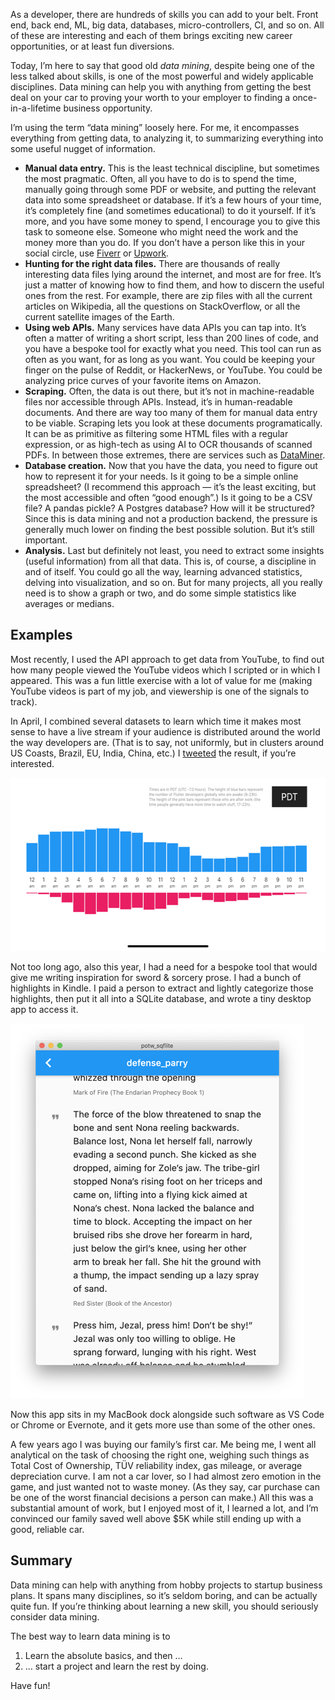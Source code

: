 As a developer, there are hundreds of skills you can add to your belt.
Front end, back end, ML, big data, databases, micro-controllers, CI, and
so on. All of these are interesting and each of them brings exciting new
career opportunities, or at least fun diversions.

Today, I’m here to say that good old *data mining*, despite being one of
the less talked about skills, is one of the most powerful and widely
applicable disciplines. Data mining can help you with anything from
getting the best deal on your car to proving your worth to your employer
to finding a once-in-a-lifetime business opportunity.

I’m using the term “data mining” loosely here. For me, it encompasses
everything from getting data, to analyzing it, to summarizing everything
into some useful nugget of information.

-   **Manual data entry.** This is the least technical discipline, but
    sometimes the most pragmatic. Often, all you have to do is to spend
    the time, manually going through some PDF or website, and putting
    the relevant data into some spreadsheet or database. If it’s a few
    hours of your time, it’s completely fine (and sometimes educational)
    to do it yourself. If it’s more, and you have some money to spend, I
    encourage you to give this task to someone else. Someone who might
    need the work and the money more than you do. If you don’t have a
    person like this in your social circle, use
    [Fiverr](https://www.fiverr.com/categories/business/data-entry) or
    [Upwork](https://www.upwork.com/hire/data-entry-specialists/).
-   **Hunting for the right data files.** There are thousands of really
    interesting data files lying around the internet, and most are for
    free. It’s just a matter of knowing how to find them, and how to
    discern the useful ones from the rest. For example, there are zip
    files with all the current articles on Wikipedia, all the questions
    on StackOverflow, or all the current satellite images of the Earth.
-   **Using web APIs.** Many services have data APIs you can tap into.
    It’s often a matter of writing a short script, less than 200 lines
    of code, and you have a bespoke tool for exactly what you need. This
    tool can run as often as you want, for as long as you want. You
    could be keeping your finger on the pulse of Reddit, or HackerNews,
    or YouTube. You could be analyzing price curves of your favorite
    items on Amazon.
-   **Scraping.** Often, the data is out there, but it’s not in
    machine-readable files nor accessible through APIs. Instead, it’s in
    human-readable documents. And there are way too many of them for
    manual data entry to be viable. Scraping lets you look at these
    documents programatically. It can be as primitive as filtering some
    HTML files with a regular expression, or as high-tech as using AI to
    OCR thousands of scanned PDFs. In between those extremes, there are
    services such as [DataMiner](https://data-miner.io/).
-   **Database creation.** Now that you have the data, you need to
    figure out how to represent it for your needs. Is it going to be a
    simple online spreadsheet? (I recommend this approach — it’s the
    least exciting, but the most accessible and often “good enough”.) Is
    it going to be a CSV file? A pandas pickle? A Postgres database? How
    will it be structured? Since this is data mining and not a
    production backend, the pressure is generally much lower on finding
    the best possible solution. But it’s still important.
-   **Analysis.** Last but definitely not least, you need to extract
    some insights (useful information) from all that data. This is, of
    course, a discipline in and of itself. You could go all the way,
    learning advanced statistics, delving into visualization, and so on.
    But for many projects, all you really need is to show a graph or
    two, and do some simple statistics like averages or medians.

Examples
--------

Most recently, I used the API approach to get data from YouTube, to find
out how many people viewed the YouTube videos which I scripted or in
which I appeared. This was a fun little exercise with a lot of value for
me (making YouTube videos is part of my job, and viewership is one of
the signals to track).

In April, I combined several datasets to learn which time it makes most
sense to have a live stream if your audience is distributed around the
world the way developers are. (That is to say, not uniformly, but in
clusters around US Coasts, Brazil, EU, India, China, etc.) I
[tweeted](https://twitter.com/filiphracek/status/1255743296288157696)
the result, if you’re interested.

<img src="images/data-mining-screenshots/EW1I22dUYAAK8LN.png" title="EW1I22dUYAAK8LN.png" width="599" height="277" alt="A graph of timezones" />

Not too long ago, also this year, I had a need for a bespoke tool that
would give me writing inspiration for sword & sorcery prose. I had a
bunch of highlights in Kindle. I paid a person to extract and lightly
categorize those highlights, then put it all into a SQLite database, and
wrote a tiny desktop app to access it.

<img src="images/data-mining-screenshots/Screenshot-of-the-bespoke-app.png" title="Screenshot of the bespoke app.png" width="470" height="600" alt="Screen Shot 2020 08 26 at 11 11 18 PM" />

Now this app sits in my MacBook dock alongside such software as VS Code
or Chrome or Evernote, and it gets more use than some of the other ones.

A few years ago I was buying our family’s first car. Me being me, I went
all analytical on the task of choosing the right one, weighing such
things as Total Cost of Ownership, TÜV reliability index, gas mileage,
or average depreciation curve. I am not a car lover, so I had almost
zero emotion in the game, and just wanted not to waste money. (As they
say, car purchase can be one of the worst financial decisions a person
can make.) All this was a substantial amount of work, but I enjoyed most
of it, I learned a lot, and I’m convinced our family saved well above
$5K while still ending up with a good, reliable car.

Summary
-------

Data mining can help with anything from hobby projects to startup
business plans. It spans many disciplines, so it’s seldom boring, and
can be actually quite fun. If you’re thinking about learning a new
skill, you should seriously consider data mining.

The best way to learn data mining is to

1.  Learn the absolute basics, and then …
2.  … start a project and learn the rest by doing.

Have fun!
